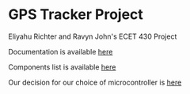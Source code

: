 # GPS Tracker Project
Eliyahu Richter and Ravyn John's ECET 430 Project

Documentation is available [here](https://github.com/er7-njit/ECET430Project/blob/96d8590a2757f7f55b96a151e9090a533787fb03/Documentation/Documentation.md)

Components list is available [here](https://github.com/er7-njit/ECET430Project/blob/f4849ff2c8541e029a15640408ee8b3caa253202/Components/components.md)

Our decision for our choice of microcontroller is [here](https://github.com/er7-njit/ECET430Project/blob/276147137cbd99a22d3c6cdc06148143261d77ec/Components/Microcontroller%20Decision.md)
